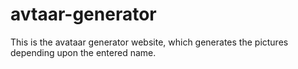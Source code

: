 # avtaar-generator
This is the avataar generator website, which generates the pictures depending upon the entered name.

